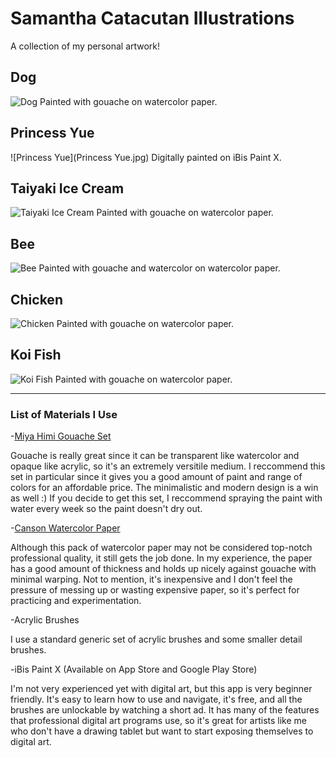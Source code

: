# Samantha Catacutan Illustrations
A collection of my personal artwork!
## Dog
![Dog](dog[1].jpg)
Painted with gouache on watercolor paper.
## Princess Yue
![Princess Yue](Princess Yue.jpg)
Digitally painted on iBis Paint X.
## Taiyaki Ice Cream
![Taiyaki Ice Cream](icecream[1].jpg)
Painted with gouache on watercolor paper.
## Bee
![Bee](bee[1].jpg)
Painted with gouache and watercolor on watercolor paper.
## Chicken
![Chicken](chicken[2].jpg)
Painted with gouache on watercolor paper.
## Koi Fish
![Koi Fish](koifish[1].jpg)
Painted with gouache on watercolor paper.

---

### List of Materials I Use
-[Miya Himi Gouache Set](https://www.amazon.com/Gouache-Portable-Students-Watercolor-Painting/dp/B086TRRD7V/ref=sr_1_2_sspa?crid=2XW2HR3L96SZQ&dchild=1&keywords=miya+himi+gouache&qid=1602515195&sprefix=miya+himi%2Caps%2C223&sr=8-2-spons&psc=1&spLa=ZW5jcnlwdGVkUXVhbGlmaWVyPUEyU08zUVk0MTZaVlROJmVuY3J5cHRlZElkPUEwMTAyNDM5TzdVWVdSODU4VEVRJmVuY3J5cHRlZEFkSWQ9QTA0MzI5NjFPQlZPWjhaUzkxNE8md2lkZ2V0TmFtZT1zcF9hdGYmYWN0aW9uPWNsaWNrUmVkaXJlY3QmZG9Ob3RMb2dDbGljaz10cnVl)

Gouache is really great since it can be transparent like watercolor and opaque like acrylic, so it's an extremely versitile medium. I reccommend this set in particular since it gives you a good amount of paint and range of colors for an affordable price. The minimalistic and modern design is a win as well :) If you decide to get this set, I reccommend spraying the paint with water every week so the paint doesn't dry out.

-[Canson Watercolor Paper](https://www.amazon.com/Canson-Watercolor-Textured-Charcoal-100510941/dp/B004M59O4C/ref=sr_1_2?dchild=1&keywords=canson+watercolor+paper&qid=1602515486&sr=8-2)

Although this pack of watercolor paper may not be considered top-notch professional quality, it still gets the job done. In my experience, the paper has a good amount of thickness and holds up nicely against gouache with minimal warping. Not to mention, it's inexpensive and I don't feel the pressure of messing up or wasting expensive paper, so it's perfect for practicing and experimentation.

-Acrylic Brushes

I use a standard generic set of acrylic brushes and some smaller detail brushes.

-iBis Paint X (Available on App Store and Google Play Store)

I'm not very experienced yet with digital art, but this app is very beginner friendly. It's easy to learn how to use and navigate, it's free, and all the brushes are unlockable by watching a short ad. It has many of the features that professional digital art programs use, so it's great for artists like me who don't have a drawing tablet but want to start exposing themselves to digital art.
